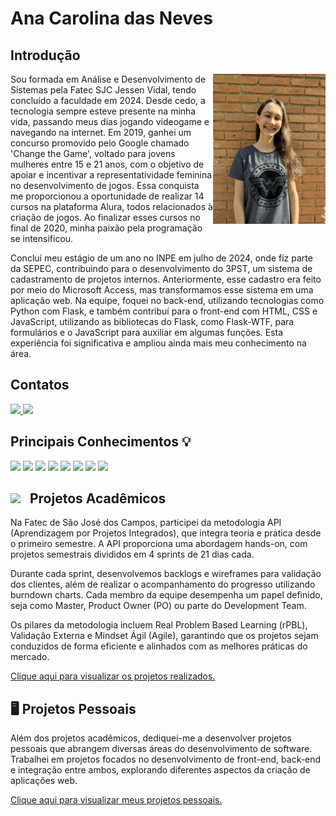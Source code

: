 # Ana Carolina das Neves

## Introdução

<div>
  <div style="display: inline_block">
    <img align="right" src="files/foto.jpeg" width="180">
  </div>
  <p> Sou formada em Análise e Desenvolvimento de Sistemas pela Fatec SJC Jessen Vidal, tendo concluído a faculdade em 2024. Desde cedo, a tecnologia sempre esteve presente na minha vida, passando meus dias jogando videogame e navegando na internet. Em 2019, ganhei um concurso promovido pelo Google chamado 'Change the Game', voltado para jovens mulheres entre 15 e 21 anos, com o objetivo de apoiar e incentivar a representatividade feminina no desenvolvimento de jogos. Essa conquista me proporcionou a oportunidade de realizar 14 cursos na plataforma Alura, todos relacionados à criação de jogos. Ao finalizar esses cursos no final de 2020, minha paixão pela programação se intensificou. </p>

  <p> Concluí meu estágio de um ano no INPE em julho de 2024, onde fiz parte da SEPEC, contribuindo para o desenvolvimento do 3PST, um sistema de cadastramento de projetos internos. Anteriormente, esse cadastro era feito por meio do Microsoft Access, mas transformamos esse sistema em uma aplicação web. Na equipe, foquei no back-end, utilizando tecnologias como Python com Flask, e também contribuí para o front-end com HTML, CSS e JavaScript, utilizando as bibliotecas do Flask, como Flask-WTF, para formulários e o JavaScript para auxiliar em algumas funções. Esta experiência foi significativa e ampliou ainda mais meu conhecimento na área. </p>
</div>

## Contatos
<a href="https://www.linkedin.com/in/ana-carolina-neves-36aa68207/" target="_blank">
    <img src="https://img.shields.io/badge/-LinkedIn-%230077B5?style=for-the-badge&logo=linkedin&logoColor=white" target="_blank"> 
</a>
<a href="https://github.com/AnaCarolinaNeves" target="_blank">
    <img src="https://img.shields.io/badge/GitHub-181717.svg?style=for-the-badge&logo=GitHub&logoColor=white" target="_blank"> 
</a> 

## Principais Conhecimentos 💡
<img src="https://skillicons.dev/icons?i=html"/> <img src="https://skillicons.dev/icons?i=css"/> <img src="https://skillicons.dev/icons?i=javascript"/> <img src="https://skillicons.dev/icons?i=typescript"/> <img src="https://skillicons.dev/icons?i=react"/> <img src="https://skillicons.dev/icons?i=nodejs"/> <img src="https://skillicons.dev/icons?i=flask"/> <img src="https://skillicons.dev/icons?i=python"/> 

## <img src="https://images.emojiterra.com/google/noto-emoji/unicode-15.1/color/svg/1f393.svg" width="35" style="margin-right: 10px;"> Projetos Acadêmicos
<p>
  Na Fatec de São José dos Campos, participei da metodologia API (Aprendizagem por Projetos Integrados), que integra teoria e prática desde o primeiro semestre. A API proporciona uma abordagem hands-on, com projetos semestrais divididos em 4 sprints de 21 dias cada.
</p>
<p>
  Durante cada sprint, desenvolvemos backlogs e wireframes para validação dos clientes, além de realizar o acompanhamento do progresso utilizando burndown charts. Cada membro da equipe desempenha um papel definido, seja como Master, Product Owner (PO) ou parte do Development Team.
</p>
<p>
  Os pilares da metodologia incluem Real Problem Based Learning (rPBL), Validação Externa e Mindset Ágil (Agile), garantindo que os projetos sejam conduzidos de forma eficiente e alinhados com as melhores práticas do mercado.
</p>
<p>
  <a href="https://github.com/AnaCarolinaNeves/portfolio/blob/main/fatec's%20projects/README.md" target="_blank">Clique aqui para visualizar os projetos realizados.</a>
</p>

## 🖥️ Projetos Pessoais
<p>
  Além dos projetos acadêmicos, dediquei-me a desenvolver projetos pessoais que abrangem diversas áreas do desenvolvimento de software. Trabalhei em projetos focados no desenvolvimento de front-end, back-end e integração entre ambos, explorando diferentes aspectos da criação de aplicações web.
</p>
<p>
  <a href="https://github.com/AnaCarolinaNeves/portfolio/blob/main/personal%20projects/README.md" target="_blank">Clique aqui para visualizar meus projetos pessoais.</a>
</p>



